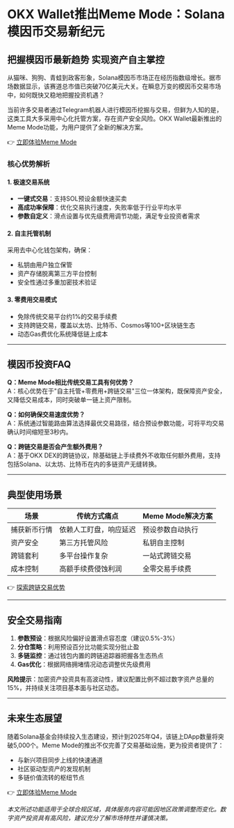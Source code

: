 # OKX Wallet推出Meme Mode：Solana模因币交易新纪元

## 把握模因币最新趋势 实现资产自主掌控

从猫咪、狗狗、青蛙到政客形象，Solana模因币市场正在经历指数级增长。据市场数据显示，该赛道总市值已突破70亿美元大关。在瞬息万变的模因币交易市场中，如何既快又稳地把握投资机遇？

当前许多交易者通过Telegram机器人进行模因币挖掘与交易，但鲜为人知的是，这类工具大多采用中心化托管方案，存在资产安全风险。OKX Wallet最新推出的Meme Mode功能，为用户提供了全新的解决方案。

👉 [立即体验Meme Mode](https://bit.ly/okx_welcome)

### 核心优势解析

#### 1. 极速交易系统
- **一键式交易**：支持SOL预设金额快速买卖
- **高成功率保障**：优化交易执行速度，失败率低于行业平均水平
- **参数自定义**：滑点设置与优先级费用调节功能，满足专业投资者需求

#### 2. 自主托管机制
采用去中心化钱包架构，确保：
- 私钥由用户独立保管
- 资产存储脱离第三方平台控制
- 安全性通过多重加密技术验证

#### 3. 零费用交易模式
- 免除传统交易平台约1%的交易手续费
- 支持跨链交易，覆盖以太坊、比特币、Cosmos等100+区块链生态
- 动态Gas费优化系统降低链上成本

---

## 模因币投资FAQ

**Q：Meme Mode相比传统交易工具有何优势？**  
A：核心优势在于"自主托管+零费用+跨链交易"三位一体架构，既保障资产安全，又降低交易成本，同时突破单一链上资产限制。

**Q：如何确保交易速度优势？**  
A：系统通过智能路由算法选择最优交易路径，结合预设参数功能，可将平均交易确认时间缩短至3秒内。

**Q：跨链交易是否会产生额外费用？**  
A：基于OKX DEX的跨链协议，除基础链上手续费外不收取任何额外费用，支持包括Solana、以太坊、比特币在内的多链资产无缝转换。

---

## 典型使用场景

| 场景 | 传统方式痛点 | Meme Mode解决方案 |
|------|--------------|------------------|
| 捕获新币行情 | 依赖人工盯盘，响应延迟 | 预设参数自动执行 |
| 资产安全 | 第三方托管风险 | 私钥自主控制 |
| 跨链套利 | 多平台操作复杂 | 一站式跨链交易 |
| 成本控制 | 高额手续费侵蚀利润 | 全零交易手续费 |

👉 [探索跨链交易优势](https://bit.ly/okx_welcome)

---

## 安全交易指南

1. **参数预设**：根据风险偏好设置滑点容忍度（建议0.5%-3%）
2. **分仓策略**：利用预设百分比功能实现分批止盈
3. **多链监控**：通过钱包内置的跨链追踪器把握各生态热点
4. **Gas优化**：根据网络拥堵情况动态调整优先级费用

**风险提示**：加密资产投资具有高波动性，建议配置比例不超过数字资产总量的15%，并持续关注项目基本面与社区动态。

---

## 未来生态展望

随着Solana基金会持续投入生态建设，预计到2025年Q4，该链上DApp数量将突破5,000个。Meme Mode的推出不仅完善了交易基础设施，更为投资者提供了：
- 与新兴项目同步上线的快速通道
- 社区驱动型资产的发现机制
- 多链价值流转的枢纽节点

👉 [立即体验Meme Mode](https://bit.ly/okx_welcome)

*本文所述功能适用于全球合规区域，具体服务内容可能因地区政策调整而变化。数字资产投资具有高风险，建议充分了解市场特性并谨慎决策。*